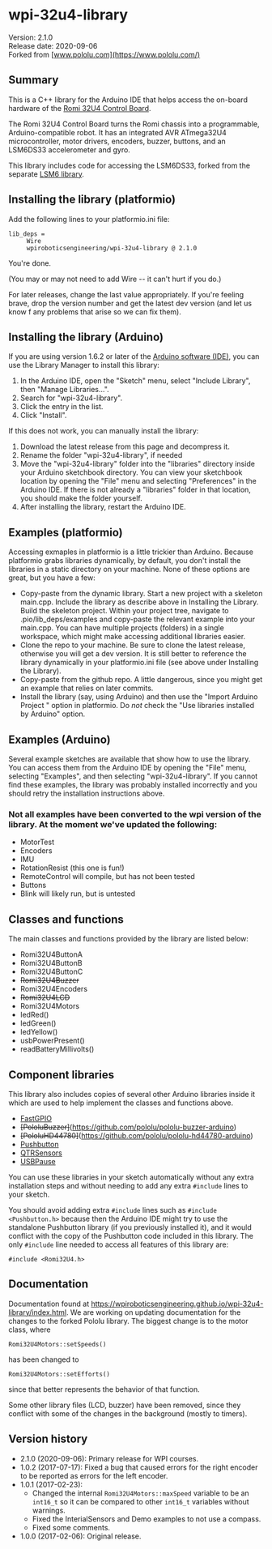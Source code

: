 # wpi-32u4-library

Version: 2.1.0<br/>
Release date: 2020-09-06<br/>
Forked from [www.pololu.com](https://www.pololu.com/)

## Summary

This is a C++ library for the Arduino IDE that helps access the on-board hardware of the [Romi 32U4 Control Board](https://www.pololu.com/product/3544).

The Romi 32U4 Control Board turns the Romi chassis into a programmable, Arduino-compatible robot.  It has an integrated AVR ATmega32U4 microcontroller, motor drivers, encoders, buzzer, buttons, and an LSM6DS33 accelerometer and gyro.

This library includes code for accessing the LSM6DS33, forked from the separate [LSM6 library](https://github.com/pololu/lsm6-arduino).

## Installing the library (platformio)

Add the following lines to your platformio.ini file:

~~~{.cpp}
lib_deps = 
     Wire
     wpiroboticsengineering/wpi-32u4-library @ 2.1.0
~~~

You're done.

(You may or may not need to add Wire -- it can't hurt if you do.)

For later releases, change the last value appropriately. If you're feeling brave, drop the version number and get the latest dev version (and let us know f any problems that arise so we can fix them).

## Installing the library (Arduino)

If you are using version 1.6.2 or later of the [Arduino software (IDE)](http://www.arduino.cc/en/Main/Software), you can use the Library Manager to install this library:

1. In the Arduino IDE, open the "Sketch" menu, select "Include Library", then "Manage Libraries...".
2. Search for "wpi-32u4-library".
3. Click the entry in the list.
4. Click "Install".

If this does not work, you can manually install the library:

1. Download the latest release from this page and decompress it.
2. Rename the folder "wpi-32u4-library", if needed
3. Move the "wpi-32u4-library" folder into the "libraries" directory inside your Arduino sketchbook directory. You can view your sketchbook location by opening the "File" menu and selecting "Preferences" in the Arduino IDE.  If there is not already a "libraries" folder in that location, you should make the folder yourself.
4. After installing the library, restart the Arduino IDE.

## Examples (platformio)

Accessing exmaples in platformio is a little trickier than Arduino. Because platformio grabs libraries dynamically, by default, you don't install the libraries in a static directory on your machine. None of these options are great, but you have a few:

 * Copy-paste from the dynamic library. Start a new project with a skeleton main.cpp. Include the library as describe above in Installing the Library. Build the skeleton project. Within your project tree, navigate to .pio/lib_deps/examples and copy-paste the relevant example into your main.cpp. You can have multiple projects (folders) in a single workspace, which might make accessing additional libraries easier.
 * Clone the repo to your machine. Be sure to clone the latest release, otherwise you will get a dev version. It is still better to reference the library dynamically in your platformio.ini file (see above under Installing the Library).
 * Copy-paste from the github repo. A little dangerous, since you might get an example that relies on later commits.
 * Install the library (say, using Arduino) and then use the "Import Arduino Project " option in platformio. Do *not* check the "Use libraries installed by Arduino" option.

## Examples (Arduino)

Several example sketches are available that show how to use the library. You can access them from the Arduino IDE by opening the "File" menu, selecting "Examples", and then selecting "wpi-32u4-library". If you cannot find these examples, the library was probably installed incorrectly and you should retry the installation instructions above.

### Not all examples have been converted to the wpi version of the library. At the moment we've updated the following:

* MotorTest
* Encoders
* IMU
* RotationResist (this one is fun!)
* RemoteControl will compile, but has not been tested
* Buttons
* Blink will likely run, but is untested

## Classes and functions

The main classes and functions provided by the library are listed below:

* Romi32U4ButtonA
* Romi32U4ButtonB
* Romi32U4ButtonC
* ~~Romi32U4Buzzer~~
* Romi32U4Encoders
* ~~Romi32U4LCD~~
* Romi32U4Motors
* ledRed()
* ledGreen()
* ledYellow()
* usbPowerPresent()
* readBatteryMillivolts()

## Component libraries

This library also includes copies of several other Arduino libraries inside it which are used to help implement the classes and functions above.

* [FastGPIO](https://github.com/pololu/fastgpio-arduino)
* ~~[PololuBuzzer]~~(https://github.com/pololu/pololu-buzzer-arduino)
* ~~[PololuHD44780]~~(https://github.com/pololu/pololu-hd44780-arduino)
* [Pushbutton](https://github.com/pololu/pushbutton-arduino)
* [QTRSensors](https://github.com/pololu/qtr-sensors-arduino)
* [USBPause](https://github.com/pololu/usb-pause-arduino)

You can use these libraries in your sketch automatically without any extra installation steps and without needing to add any extra `#include` lines to your sketch.

You should avoid adding extra `#include` lines such as `#include <Pushbutton.h>` because then the Arduino IDE might try to use the standalone Pushbutton library (if you previously installed it), and it would conflict with the copy of the Pushbutton code included in this library. The only `#include` line needed to access all features of this library are:

~~~{.cpp}
#include <Romi32U4.h>
~~~

## Documentation

Documentation found at https://wpiroboticsengineering.github.io/wpi-32u4-library/index.html. We are working on updating documentation for the changes to the forked Pololu library. The biggest change is to the motor class, where

~~~{.cpp}
Romi32U4Motors::setSpeeds()
~~~

has been changed to 

~~~{.cpp}
Romi32U4Motors::setEfforts()
~~~

since that better represents the behavior of that function.

Some other library files (LCD, buzzer) have been removed, since they conflict with some of the changes in the background (mostly to timers).

## Version history

* 2.1.0 (2020-09-06): Primary release for WPI courses.
* 1.0.2 (2017-07-17): Fixed a bug that caused errors for the right encoder to be reported as errors for the left encoder.
* 1.0.1 (2017-02-23):
  * Changed the internal `Romi32U4Motors::maxSpeed` variable to be an `int16_t` so it can be compared to other `int16_t` variables without warnings.
  * Fixed the InterialSensors and Demo examples to not use a compass.
  * Fixed some comments.
* 1.0.0 (2017-02-06): Original release.
